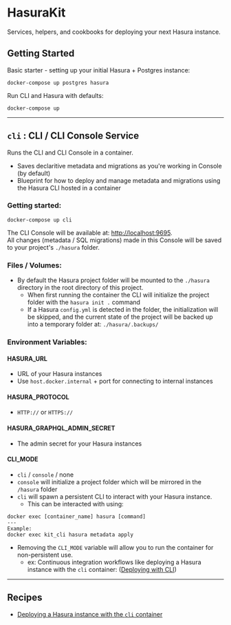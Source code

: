 # HasuraKit
Services, helpers, and cookbooks for deploying your next Hasura instance.

## Getting Started
Basic starter - setting up your initial Hasura + Postgres instance:
```
docker-compose up postgres hasura
```

Run CLI and Hasura with defaults:
```
docker-compose up
```

---

## `cli` : CLI / CLI Console Service
Runs the CLI and CLI Console in a container.
- Saves declaritive metadata and migrations as you're working in Console (by default)
- Blueprint for how to deploy and manage metadata and migrations using the Hasura CLI hosted in a container  

### Getting started:
```
docker-compose up cli
```
The CLI Console will be available at: [http://localhost:9695](http://localhost:9695). \
All changes (metadata / SQL migrations) made in this Console will be saved to your project's `./hasura` folder.

### Files / Volumes:

- By default the Hasura project folder will be mounted to the `./hasura` directory in the root directory of this project.
    - When first running the container the CLI will initialize the project folder with the `hasura init .` command
    - If a Hasura `config.yml` is detected in the folder, the initialization will be skipped, and the current state of the project will be backed up into a temporary folder at: `./hasura/.backups/`

### Environment Variables:

#### HASURA_URL
- URL of your Hasura instances
- Use `host.docker.internal` + port for connecting to internal instances

#### HASURA_PROTOCOL
- `HTTP://` or `HTTPS://`

#### HASURA_GRAPHQL_ADMIN_SECRET
- The admin secret for your Hasura instances

#### CLI_MODE
- `cli` / `console` / none
- `console` will initialize a project folder which will be mirrored in the `/hasura` folder
- `cli` will spawn a persistent CLI to interact with your Hasura instance.
    - This can be interacted with using:

```
docker exec [container_name] hasura [command]
---
Example:
docker exec kit_cli hasura metadata apply
```
- Removing the `CLI_MODE` variable will allow you to run the container for non-persistent use.
    - ex: Continuous integration workflows like deploying a Hasura instance with the `cli` container: ([Deploying with CLI](./recipes/cli-deploy))

---

## Recipes
- [Deploying a Hasura instance with the `cli` container](./recipes/cli-deploy)